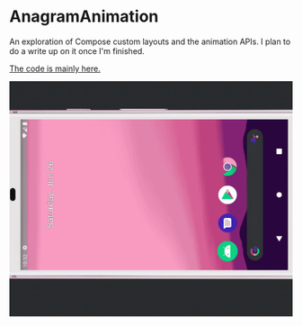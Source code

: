 # AnagramAnimation

An exploration of Compose custom layouts and the animation APIs.
I plan to do a write up on it once I'm finished.

[The code is mainly here.](app/src/main/java/com/radiantmood/anagramanimation/Anagram.kt)

![demo](data/demo.gif)


